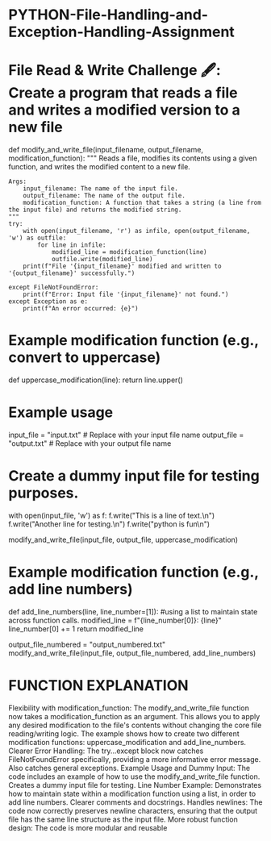 # PYTHON-File-Handling-and-Exception-Handling-Assignment
# File Read & Write Challenge 🖋️: Create a program that reads a file and writes a modified version to a new file

def modify_and_write_file(input_filename, output_filename, modification_function):
    """
    Reads a file, modifies its contents using a given function, and writes the modified content to a new file.

    Args:
        input_filename: The name of the input file.
        output_filename: The name of the output file.
        modification_function: A function that takes a string (a line from the input file) and returns the modified string.
    """
    try:
        with open(input_filename, 'r') as infile, open(output_filename, 'w') as outfile:
            for line in infile:
                modified_line = modification_function(line)
                outfile.write(modified_line)
        print(f"File '{input_filename}' modified and written to '{output_filename}' successfully.")

    except FileNotFoundError:
        print(f"Error: Input file '{input_filename}' not found.")
    except Exception as e:
        print(f"An error occurred: {e}")

# Example modification function (e.g., convert to uppercase)
def uppercase_modification(line):
    return line.upper()

# Example usage
input_file = "input.txt"  # Replace with your input file name
output_file = "output.txt" # Replace with your output file name

# Create a dummy input file for testing purposes.
with open(input_file, 'w') as f:
    f.write("This is a line of text.\n")
    f.write("Another line for testing.\n")
    f.write("python is fun\n")

modify_and_write_file(input_file, output_file, uppercase_modification)

# Example modification function (e.g., add line numbers)
def add_line_numbers(line, line_number=[1]): #using a list to maintain state across function calls.
    modified_line = f"{line_number[0]}: {line}"
    line_number[0] += 1
    return modified_line

output_file_numbered = "output_numbered.txt"
modify_and_write_file(input_file, output_file_numbered, add_line_numbers)

# FUNCTION EXPLANATION

Flexibility with modification_function:
The modify_and_write_file function now takes a modification_function as an argument. This allows you to apply any desired modification to the file's contents without changing the core file reading/writing logic.
The example shows how to create two different modification functions: uppercase_modification and add_line_numbers.
Clearer Error Handling:
The try...except block now catches FileNotFoundError specifically, providing a more informative error message.
Also catches general exceptions.
Example Usage and Dummy Input:
The code includes an example of how to use the modify_and_write_file function.
Creates a dummy input file for testing.
Line Number Example:
Demonstrates how to maintain state within a modification function using a list, in order to add line numbers.
Clearer comments and docstrings.
Handles newlines: The code now correctly preserves newline characters, ensuring that the output file has the same line structure as the input file.
More robust function design: The code is more modular and reusable
